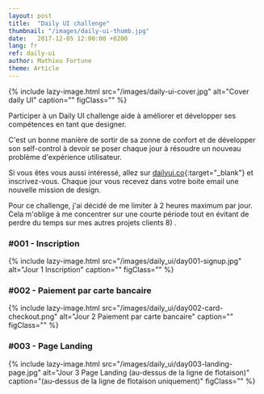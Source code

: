 ```yaml
---
layout: post
title:  "Daily UI challenge"
thumbnail: "/images/daily-ui-thumb.jpg"
date:   2017-12-05 12:00:00 +0200
lang: fr
ref: daily-ui
author: Mathieu Fortune
theme: Article
---
```


{% include lazy-image.html src="/images/daily-ui-cover.jpg" alt="Cover daily UI" caption="" figClass="" %}

Participer à un Daily UI challenge aide à améliorer et développer ses compétences en tant que designer.

C'est un bonne manière de sortir de sa zonne de confort et de développer son self-control à devoir se poser chaque jour à résoudre un nouveau problème d'expérience utilisateur.

Si vous êtes vous aussi intéressé, allez sur [dailyui.co](http://www.dailyui.co/ "Site internet pour s'inscrire au Daily UI challenge"){:target="_blank"} et inscrivez-vous. Chaque jour vous recevez dans votre boite email une nouvelle mission de design.

Pour ce challenge, j'ai décidé de me limiter à 2 heures maximum par jour.
Cela m'oblige à me concentrer sur une courte période tout en évitant de perdre du temps sur mes autres projets clients 8) .

### #001 - Inscription

{% include lazy-image.html src="/images/daily_ui/day001-signup.jpg" alt="Jour 1 Inscription" caption="" figClass="" %}

### #002 - Paiement par carte bancaire

{% include lazy-image.html src="/images/daily_ui/day002-card-checkout.png" alt="Jour 2 Paiement par carte bancaire" caption="" figClass="" %}

### #003 - Page Landing

{% include lazy-image.html src="/images/daily_ui/day003-landing-page.jpg" alt="Jour 3 Page Landing (au-dessus de la ligne de flotaison)" caption="(au-dessus de la ligne de flotaison uniquement)" figClass="" %}